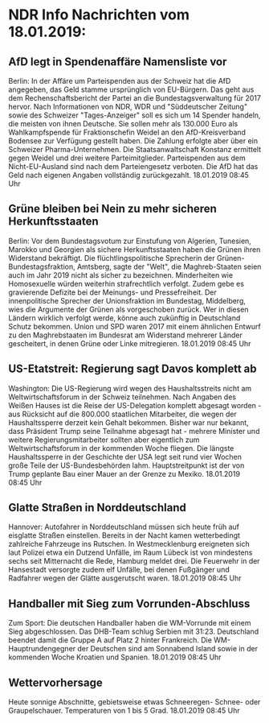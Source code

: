 # NDR Info Nachrichten vom 18.01.2019:


## AfD legt in Spendenaffäre Namensliste vor
Berlin: In der Affäre um Parteispenden aus der Schweiz hat die AfD angegeben, das Geld stamme ursprünglich von EU-Bürgern. Das geht aus dem Rechenschaftsbericht der Partei an die Bundestagsverwaltung für 2017 hervor. Nach Informationen von NDR, WDR und "Süddeutscher Zeitung" sowie des Schweizer "Tages-Anzeiger" soll es sich um 14 Spender handeln, die meisten von ihnen Deutsche. Sie sollen mehr als 130.000 Euro als Wahlkampfspende für Fraktionschefin Weidel an den AfD-Kreisverband Bodensee zur Verfügung gestellt haben. Die Zahlung erfolgte aber über ein Schweizer Pharma-Unternehmen. Die Staatsanwaltschaft Konstanz ermittelt gegen Weidel und drei weitere Parteimitglieder. Parteispenden aus dem Nicht-EU-Ausland sind nach dem Parteiengesetz verboten. Die AfD hat das Geld nach eigenen Angaben vollständig zurückgezahlt. 18.01.2019 08:45 Uhr 

## Grüne bleiben bei Nein zu mehr sicheren Herkunftsstaaten
Berlin: Vor dem Bundestagsvotum zur Einstufung von Algerien, Tunesien, Marokko und Georgien als sichere Herkunftsstaaten haben die Grünen ihren Widerstand bekräftigt. Die flüchtlingspolitische Sprecherin der Grünen-Bundestagsfraktion, Amtsberg, sagte der "Welt", die Maghreb-Staaten seien auch im Jahr 2019 nicht als sicher zu bezeichnen. Minderheiten wie Homosexuelle würden weiterhin strafrechtlich verfolgt. Zudem gebe es gravierende Defizite bei der Meinungs- und Pressefreiheit. Der innenpolitische Sprecher der Unionsfraktion im Bundestag, Middelberg, wies die Argumente der Grünen als vorgeschoben zurück. Wer in diesen Ländern wirklich verfolgt werde, könne auch zukünftig in Deutschland Schutz bekommen. Union und SPD waren 2017 mit einem ähnlichen Entwurf zu den Maghrebstaaten im Bundesrat am Widerstand mehrerer Länder gescheitert, in denen Grüne oder Linke mitregieren. 18.01.2019 08:45 Uhr 

## US-Etatstreit: Regierung sagt Davos komplett ab
Washington: Die US-Regierung wird wegen des Haushaltsstreits nicht am Weltwirtschaftsforum in der Schweiz teilnehmen. Nach Angaben des Weißen Hauses ist die Reise der US-Delegation komplett abgesagt worden - aus Rücksicht auf die 800.000 staatlichen Mitarbeiter, die wegen der Haushaltssperre derzeit kein Gehalt bekommen. Bisher war nur bekannt, dass Präsident Trump seine Teilnahme abgesagt hat - mehrere Minister und weitere Regierungsmitarbeiter sollten aber eigentlich zum Weltwirtschaftsforum in der kommenden Woche fliegen. Die längste Haushaltssperre in der Geschichte der USA legt seit rund vier Wochen große Teile der US-Bundesbehörden lahm. Hauptstreitpunkt ist der von Trump geplante Bau einer Mauer an der Grenze zu Mexiko. 18.01.2019 08:45 Uhr 

## Glatte Straßen in Norddeutschland
Hannover: Autofahrer in Norddeutschland müssen sich heute früh auf eisglatte Straßen einstellen. Bereits in der Nacht kamen wetterbedingt zahlreiche Fahrzeuge ins Rutschen. In Westmecklenburg ereigneten sich laut Polizei etwa ein Dutzend Unfälle, im Raum Lübeck ist von mindestens sechs seit Mitternacht die Rede, Hamburg meldet drei. Die Feuerwehr in der Hansestadt versorgte zudem elf Unfälle, bei denen Fußgänger und Radfahrer wegen der Glätte ausgerutscht waren. 18.01.2019 08:45 Uhr 

## Handballer mit Sieg zum Vorrunden-Abschluss
Zum Sport:	Die deutschen Handballer haben die WM-Vorrunde mit einem Sieg abgeschlossen. Das DHB-Team schlug Serbien mit 31:23. Deutschland beendet damit die Gruppe A auf Platz 2 hinter Frankreich. Die WM-Hauptrundengegner der Deutschen sind am Sonnabend Island sowie in der kommenden Woche Kroatien und Spanien. 18.01.2019 08:45 Uhr 

## Wettervorhersage
Heute sonnige Abschnitte, gebietsweise etwas Schneeregen- Schnee- oder Graupelschauer. Temperaturen von 1 bis 5 Grad. 18.01.2019 08:45 Uhr 
